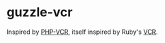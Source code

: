 # guzzle-vcr

Inspired by [PHP-VCR](https://github.com/php-vcr/php-vcr), itself inspired by Ruby's [VCR](http://github.com/vcr/vcr).
